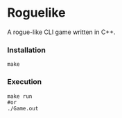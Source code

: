 # Roguelike
A rogue-like CLI game written in C++.

### Installation
```shell
make
```
### Execution
```shell
make run
#or
./Game.out
```
